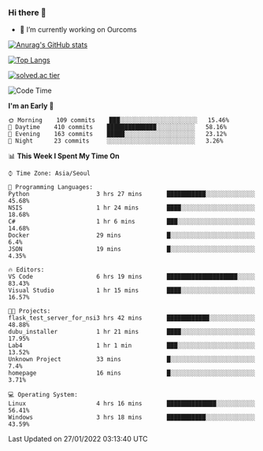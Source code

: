 ### Hi there 👋

- 🔭 I’m currently working on Ourcoms

<!--
**Rhange/Rhange** is a ✨ _special_ ✨ repository because its `README.md` (this file) appears on your GitHub profile.

Here are some ideas to get you started:

- 🌱 I’m currently learning ...
- 👯 I’m looking to collaborate on ...
- 🤔 I’m looking for help with ...
- 💬 Ask me about ...
- 📫 How to reach me: ...
- 😄 Pronouns: ...
- ⚡ Fun fact: ...
-->

[![Anurag's GitHub stats](https://github-readme-stats.vercel.app/api?username=rhange&show_icons=true&theme=gruvbox)](https://github.com/anuraghazra/github-readme-stats)

[![Top Langs](https://github-readme-stats.vercel.app/api/top-langs/?username=rhange&layout=compact&theme=gruvbox)](https://github.com/anuraghazra/github-readme-stats)

[![solved.ac tier](http://mazassumnida.wtf/api/generate_badge?boj=rhange0511)](https://solved.ac/rhange0511)

  <!--START_SECTION:waka-->
![Code Time](http://img.shields.io/badge/Code%20Time-357%20hrs%2039%20mins-blue)

**I'm an Early 🐤** 

```text
🌞 Morning    109 commits    ███░░░░░░░░░░░░░░░░░░░░░░   15.46% 
🌆 Daytime    410 commits    ██████████████░░░░░░░░░░░   58.16% 
🌃 Evening    163 commits    █████░░░░░░░░░░░░░░░░░░░░   23.12% 
🌙 Night      23 commits     ░░░░░░░░░░░░░░░░░░░░░░░░░   3.26%

```


📊 **This Week I Spent My Time On** 

```text
⌚︎ Time Zone: Asia/Seoul

💬 Programming Languages: 
Python                   3 hrs 27 mins       ███████████░░░░░░░░░░░░░░   45.68% 
NSIS                     1 hr 24 mins        ████░░░░░░░░░░░░░░░░░░░░░   18.68% 
C#                       1 hr 6 mins         ███░░░░░░░░░░░░░░░░░░░░░░   14.68% 
Docker                   29 mins             █░░░░░░░░░░░░░░░░░░░░░░░░   6.4% 
JSON                     19 mins             █░░░░░░░░░░░░░░░░░░░░░░░░   4.35%

🔥 Editors: 
VS Code                  6 hrs 19 mins       ████████████████████░░░░░   83.43% 
Visual Studio            1 hr 15 mins        ████░░░░░░░░░░░░░░░░░░░░░   16.57%

🐱‍💻 Projects: 
flask_test_server_for_nsi3 hrs 42 mins       ████████████░░░░░░░░░░░░░   48.88% 
dubu_installer           1 hr 21 mins        ████░░░░░░░░░░░░░░░░░░░░░   17.95% 
Lab4                     1 hr 1 min          ███░░░░░░░░░░░░░░░░░░░░░░   13.52% 
Unknown Project          33 mins             █░░░░░░░░░░░░░░░░░░░░░░░░   7.4% 
homepage                 16 mins             █░░░░░░░░░░░░░░░░░░░░░░░░   3.71%

💻 Operating System: 
Linux                    4 hrs 16 mins       ██████████████░░░░░░░░░░░   56.41% 
Windows                  3 hrs 18 mins       ███████████░░░░░░░░░░░░░░   43.59%

```


 Last Updated on 27/01/2022 03:13:40 UTC
<!--END_SECTION:waka-->
